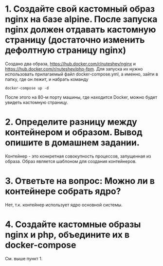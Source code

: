 # 1. Создайте свой кастомный образ nginx на базе alpine. После запуска nginx должен отдавать кастомную страницу (достаточно изменить дефолтную страницу nginx)

Создано два образа, https://hub.docker.com/r/nuteshev/nginx и https://hub.docker.com/r/nuteshev/php-fpm. Для запуска их нужно использовать прилагаемый файл docker-compose.yml, а именно, 
зайти в папку, где он лежит, и набрать команду 

```
docker-compose up -d
```

После этого на 80-м порту машины, где находится Docker, можно будет увидеть кастомную страницу. 

# 2. Определите разницу между контейнером и образом. Вывод опишите в домашнем задании.
Контейнер - это конкретная совокупность процессов, запущенная из образа. Образ является шаблоном для создания контейнеров.  

# 3. Ответьте на вопрос: Можно ли в контейнере собрать ядро?
Нет, т.к. контейнер использует ядро основной системы. 

# 4. Создайте кастомные образы nginx и php, объедините их в docker-compose

См. выше пункт 1. 